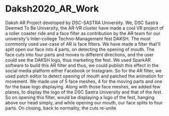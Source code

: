 # Daksh2020_AR_Work
Daksh AR Project developed by DSC-SASTRA University.
We, DSC Sastra Deemed To Be University, the AR-VR cluster have made a cool VR project of a roller coaster ride and a face filter as contribution by the AR team for our university's Inter-college Techno-Management fest DAKSH.
The most commonly used use-case of AR is face filters. We have made a filter that'll split open our face into 4 parts, on detecting the opening of mouth. The face cuts into four parts and moves to different directions, and the user could see the DAKSH logo, thus marketing the fest. We used SparkAR software to build this AR filter and thus, we could publish this effect in the social media platform either Facebook or Instagram.
So for the AR filter, we used patch editor to detect opening of mouth and patched the animation for movement. We made use of 5 face meshes, 4 for the moving parts and one for the base logo displaying.
Along with those face meshes, we added few planes, to display the logo of the DSC Sastra University and that of the fest. So on opening this filter, would be displaying a logo of the fest, hanging above our head simply, and while opening our mouth, our face splits to four parts. On closing, back to normality, the cuts re-unite
